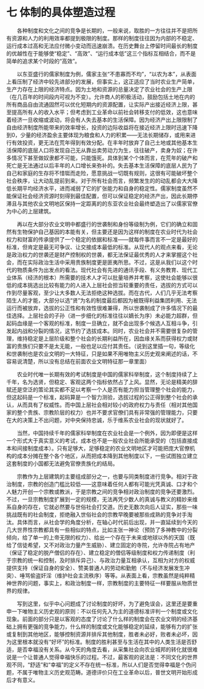 # 七 体制的具体塑造过程

　　各种制度和文化之间的竞争是长期的，一般来说，取胜的一方往往并不是把所有资源和人力的利用效率都提到极限的制度。那样的制度往往因为内部的不稳定、运行成本过高和无法应付微小变动而迅速崩溃。在历史舞台上停留时间最长的制度的优越性在于能够使“稳定”、“高效”、“运行成本低”这三个指标互相结合，而不是简单的追求某个时段的“高效”。

　　以东亚盛行的儒家制度为例，儒家主张“不患寡而不均”，“以农为本”，从表面上看压制了经济中较先进部分的发展，但事实上，这正适应了当时农业生产简单，生产力存在上限的经济特点。因为土地和资源的总量决定了农业社会的生产上限（在几百年的时间段内可视为不变）。允许商人的积极活动，鼓励包括土地在内的所有商品自由流通固然可以优化短期内的资源配置，让实际产出接近经济上限，甚至提高所有人的收入水平；但考虑到工业革命以前社会转移支付的低效，这也意味着经济一旦收缩或波动，将会有人失去基本的生活保障。因为经济产出上限限制了自由经济制度所能带来的效率增长，投资的边际收益将在接近经济上限时迅速下降到0，少量的经济盈余主要体现为粮食和人力的积累——无法长期储存，或用来进行有效投资，更无法在荒年得到有效分配。在丰年时放弃了自己土地或其他基本生活保障的底层人口将发现自己无从靠出卖劳动力为生，往往破产，卖身为奴；在许多情况下甚至做奴隶都不可能，只能饿死。具体到某个个体而言，在荒年的破产和死亡是无法通过以后丰年的人口增长来弥补的。失去基本生活保障的底层人民为了自己和家庭的生存将不惜铤而走险，愿意挑战一切既有规则，这很有可能破坏整个社会秩序，让大动乱提前到来。对于所有社会而言，频繁发生的的动乱都会大大降低长期平均经济水平，进而减弱了它的扩张能力和自身的稳定性。儒家制度虽然不能保证社会经济资源时刻得到最佳配置，但可以保证稳定的经济产出，因此长期停滞且与其他农业文明地区保持一定距离的的东亚农业社会最终塑造出了以儒家官僚为中心的上层建筑。

　　再以在大部分农业文明中都盛行的世袭制和身份等级制为例，它们的确立和固然有生物保护自己基因的本能有关，但主要还是因为这样的制度在农业时代为社会权力和财富的传承提供了一个稳定的依据和标准——就每件事而言不一定是最好的标准，但肯定是最无可争议、让交接成本最低的标准。从现代人的观点来看，无论是政治权力的世袭还是财产控制权的世袭，都无法保证最优秀的人才来掌握这个社会，而在实际政治生活中采用贵族制度更是匪夷所思。不过，这是从我们以这个时代的物质条件为出发点的看法。现代社会有先进的通讯手段、有义务教育、现代工业体系（经济的根本）所需要的技术人才可以批量培养并考察，这使社会能够以很低的成本挑选出比较有能力的人进入上层社会担当较重要的责任，选拔的方式可以作到尽量客观，至少让大多数人无法拒绝这种选拔。而在古代，人们几乎无法考察陌生人的才能，大部分以选“贤”为名的制度最后都因为被既得利益集团利用、无法运行而被放弃，选拔的公正性和有效性很难兼得，所以世袭制成了许多情况下的最佳选择。上层社会的子孙（进一步细化的标准往往以嫡长为序）未必能力超群，但起码血缘是一个客观的标准，制度一旦确立，就不会出现多个候选人互相斗争，引发起内战和分裂的情况，这节约了选拔成本。同时，农业社会并不需要很复杂的管理，维持稳定是上层阶级和整个社会的长期利益所在，因血缘关系而获得权力或财富的贵族们只要不是太无能，一般也足以应付其责任。（说到这里插一句，等级化和世袭制也是农业文明的一大特征，只是如果不用唯物主义历史观来阐述的话，不容易说清楚，所以没有总结在前面农业文明特征那一章里面）

　　农业时代唯一长期有效的考试制度是中国的儒家科举制度，这个制度持续了上千年，名为选贤，但稳定、客观这两个指标依然占了上风。显然，无论是精美的辞赋还是空泛的策论其实都不足以考察一个人是否有能力担当管理整个社会的能力，但这起码是一个标准，起码算是一个智力测验，选拔过程的公正得到整个社会的承认，从而具有了权威性。而中国上层社会相对较小的政府权力与责任（相对其他国家的整个贵族、宗教阶层的权力）也并不要求官僚们具有非常强的管理能力，只要在大的决策上不出问题，对中央保持忠诚，乐于维系农业社会的现状就好了。

　　当然，中国持续千年的儒家科举制度在农业社会是一个例外，因为即便是这样一个形式大于真实意义的考试，成本也不是一般农业社会所能承受的（包括直接成本和间接制度成本）。只有足够大，足够稳定的农业文明地区才可能把庞大官僚机构的成本分摊在整个各个地区，从而把成本降到其他制度以下，一些试图独立建立这套制度的小国都无法避免官僚贵族化的结局。

　　宗教作为上层建筑的主要组成部分之一，也要与同类制度进行竞争。相对于政治制度，宗教的创造门槛比较低——这意味着任何人都有可能光凭真诚、口才和个人魅力开创一个宗教或教派，于是宗教之间的竞争相对政治制度的竞争还要激烈。不过，一旦宗教制度扩展到一定的规模，无法再凭少数人的真诚与教义的精妙来维系自身的存在，它就必然要与世俗社会打交道。历史无数次向后人证实，那些一味挑战既有的社会制度，拒绝融入世俗社会的宗教早晚要被那些成熟的竞争对手淘汰。具体而言，从社会学的角度分析，在轴心时代前后出现，并一直延续到今天的几大世界性宗教都具有一些相似的特点，比如主张一神论（预防了多神教中的分裂倾向，给了单一的上帝无限的权力）、给出一个存在于未来或地球以外的天国（既给了信徒希望，又不对政治力量产生威胁）、建立固定的寺院，允许寺院占有地产（保证了稳定的脱产僧侣的存在）、建立稳定的僧侣等级制度和权力传递制度（利于宗教的统一和控制，及时排斥异己）、与政治力量互相承认，互相为对方的权威提供支持（保证自身的安全）、赞美普通人的劳动和勤勉（不与经济发展发生冲突）、唾骂偷盗奸淫（维护社会主流秩序）等等。从表面上看，宗教虽然是纯粹精神世界的问题，事实上，和政治制度一样，宗教制度的主要特征一样要服从物质世界的规律。

　　写到这里，似乎中心问题成了讨论制度的好坏，为了避免误会，这里还是要重申一下唯物主义历史观的原则：不以任何先入为主的道德标准评判一个制度或文化现象。前面的部分只是以客观的态度了讨论了什么样的制度会在农业文明的经济基础上拥有更强的竞争能力，什么样的制度或文化能够稳定的延续，能够有力的扩张或复制到其他地区，能够控制资源并排斥其他制度，胜者未必好，败者未必坏，因为这里根本就没有“好坏”的标准。制度的胜利甚至与生活在其中的人类生活是否舒适，是否幸福没有关系。从今天的角度去看，从采集社会向农业城邦的转化就很难说是一个让普通人觉得幸福快乐的过程。不过，最客观的说法是：不同文化的世界观不同，“舒适”和“幸福”的定义不存在统一标准，所以人们是否觉得幸福是个伪问题，不属于唯物主义历史观范畴。道德评价只在工业革命以后，普世文明开始形成后才有意义。
